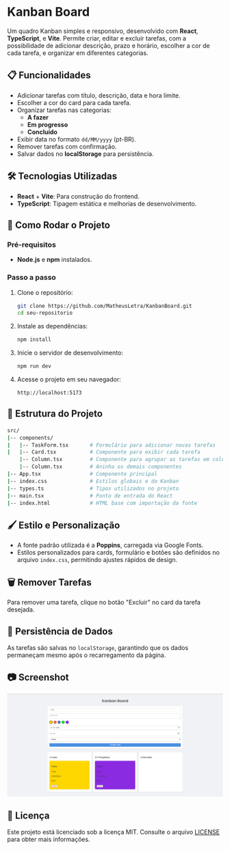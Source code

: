 # Kanban Board

Um quadro Kanban simples e responsivo, desenvolvido com **React**, **TypeScript**, e **Vite**. Permite criar, editar e excluir tarefas, com a possibilidade de adicionar descrição, prazo e horário, escolher a cor de cada tarefa, e organizar em diferentes categorias.

## 📋 Funcionalidades

- Adicionar tarefas com título, descrição, data e hora limite.
- Escolher a cor do card para cada tarefa.
- Organizar tarefas nas categorias:
  - **A fazer**
  - **Em progresso**
  - **Concluído**
- Exibir data no formato `dd/MM/yyyy` (pt-BR).
- Remover tarefas com confirmação.
- Salvar dados no **localStorage** para persistência.

## 🛠️ Tecnologias Utilizadas

- **React** + **Vite**: Para construção do frontend.
- **TypeScript**: Tipagem estática e melhorias de desenvolvimento.

## 🚀 Como Rodar o Projeto

### Pré-requisitos

- **Node.js** e **npm** instalados.

### Passo a passo

1. Clone o repositório:
   ```bash
   git clone https://github.com/MatheusLetra/KanbanBoard.git
   cd seu-repositorio
   ```

2. Instale as dependências:
   ```bash
   npm install
   ```

3. Inicie o servidor de desenvolvimento:
   ```bash
   npm run dev
   ```

4. Acesse o projeto em seu navegador:
   ```
   http://localhost:5173
   ```

## 📝 Estrutura do Projeto

```bash
src/
|-- components/
|   |-- TaskForm.tsx       # Formulário para adicionar novas tarefas
|   |-- Card.tsx           # Componente para exibir cada tarefa
    |-- Column.tsx         # Componente para agrupar as tarefas em colunas de acordo com o status
    |-- Column.tsx         # Aninha os demais componentes
|-- App.tsx                # Componente principal
|-- index.css              # Estilos globais e do Kanban
|-- types.ts               # Tipos utilizados no projeto
|-- main.tsx               # Ponto de entrada do React
|-- index.html             # HTML base com importação da fonte
```


## 🖌️ Estilo e Personalização

- A fonte padrão utilizada é a **Poppins**, carregada via Google Fonts.
- Estilos personalizados para cards, formulário e botões são definidos no arquivo `index.css`, permitindo ajustes rápidos de design.

## 🗑️ Remover Tarefas

Para remover uma tarefa, clique no botão "Excluir" no card da tarefa desejada.

## 💾 Persistência de Dados

As tarefas são salvas no `localStorage`, garantindo que os dados permaneçam mesmo após o recarregamento da página.

## 📷 Screenshot

![Kanban Board Screenshot](./screenshot.png)

## 📄 Licença

Este projeto está licenciado sob a licença MIT. Consulte o arquivo [LICENSE](./LICENSE) para obter mais informações.